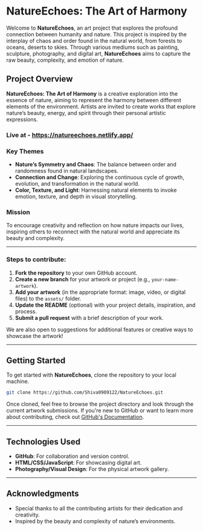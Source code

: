 # NatureEchoes: The Art of Harmony

Welcome to **NatureEchoes**, an art project that explores the profound connection between humanity and nature. This project is inspired by the interplay of chaos and order found in the natural world, from forests to oceans, deserts to skies. Through various mediums such as painting, sculpture, photography, and digital art, **NatureEchoes** aims to capture the raw beauty, complexity, and emotion of nature.

## Project Overview

**NatureEchoes: The Art of Harmony** is a creative exploration into the essence of nature, aiming to represent the harmony between different elements of the environment. Artists are invited to create works that explore nature’s beauty, energy, and spirit through their personal artistic expressions.

### Live at - https://natureechoes.netlify.app/

### Key Themes
- **Nature’s Symmetry and Chaos**: The balance between order and randomness found in natural landscapes.
- **Connection and Change**: Exploring the continuous cycle of growth, evolution, and transformation in the natural world.
- **Color, Texture, and Light**: Harnessing natural elements to invoke emotion, texture, and depth in visual storytelling.

### Mission
To encourage creativity and reflection on how nature impacts our lives, inspiring others to reconnect with the natural world and appreciate its beauty and complexity.

---

### Steps to contribute:

1. **Fork the repository** to your own GitHub account.
2. **Create a new branch** for your artwork or project (e.g., `your-name-artwork`).
3. **Add your artwork** (in the appropriate format: image, video, or digital files) to the `assets/` folder.
4. **Update the README** (optional) with your project details, inspiration, and process.
5. **Submit a pull request** with a brief description of your work.

We are also open to suggestions for additional features or creative ways to showcase the artwork!

---

## Getting Started

To get started with **NatureEchoes**, clone the repository to your local machine.

```bash
git clone https://github.com/Shiva0909122/NatureEchoes.git
```

Once cloned, feel free to browse the project directory and look through the current artwork submissions. If you're new to GitHub or want to learn more about contributing, check out [GitHub's Documentation](https://docs.github.com/en/github).

---

## Technologies Used

- **GitHub**: For collaboration and version control.
- **HTML/CSS/JavaScript**: For showcasing digital art.
- **Photography/Visual Design**: For the physical artwork gallery.

---

## Acknowledgments

- Special thanks to all the contributing artists for their dedication and creativity.
- Inspired by the beauty and complexity of nature’s environments.
